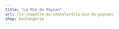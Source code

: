 ```yaml
---
title: "La Mie du Paysan"
url: /la-chapelle-du-chatelard/la-mie-du-paysan/
shop: boulangerie
---
```

